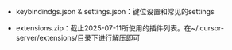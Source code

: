 * keybindindgs.json & settings.json：键位设置和常见的settings

* extensions.zip：截止2025-07-11所使用的插件列表。在~/.cursor-server/extensions/目录下进行解压即可